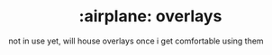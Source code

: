<h1 align="center">:airplane: overlays</h1>

not in use yet, will house overlays once i get comfortable using them